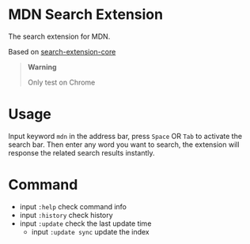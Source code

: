 # MDN Search Extension

The search extension for MDN.

Based on [search-extension-core](https://github.com/huhu/search-extension-core)

> **Warning**
> 
> Only test on Chrome

# Usage

Input keyword `mdn` in the address bar, press `Space` OR `Tab` to activate the search bar. Then enter any word you want to search, the extension will response the related search results instantly.

# Command

- input `:help` check command info
- input `:history` check history
- input `:update` check the last update time
    - input `:update sync` update the index

